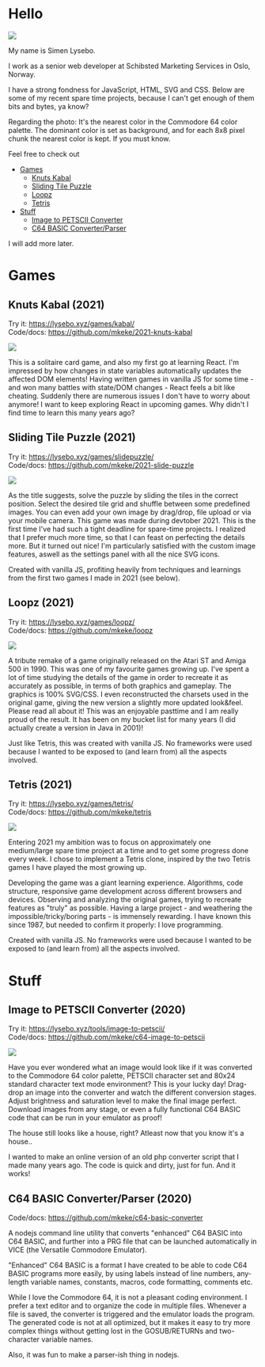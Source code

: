 # Hello

<img src="img/simen_8x8col.png" />

My name is Simen Lysebo.

I work as a senior web developer at Schibsted Marketing Services in Oslo, Norway.

I have a strong fondness for JavaScript, HTML, SVG and CSS.
Below are some of my recent spare time projects,
because I can't get enough of them bits and bytes, ya know?

Regarding the photo: It's the nearest color in the Commodore 64 color palette. The dominant color is set as background, and for each 8x8 pixel chunk the nearest color is kept. If you must know.

Feel free to check out  
- [Games](#games)
    - [Knuts Kabal](#knuts-kabal-2021)
    - [Sliding Tile Puzzle](#sliding-tile-puzzle-2021)
    - [Loopz](#loopz-2021)
    - [Tetris](#tetris-2021)
- [Stuff](#stuff)
    - [Image to PETSCII Converter](image-to-petscii-converter-2020)
    - [C64 BASIC Converter/Parser](c64-basic-converter-parser-2020)

I will add more later.

# Games

## Knuts Kabal (2021)

Try it: https://lysebo.xyz/games/kabal/  
Code/docs: https://github.com/mkeke/2021-knuts-kabal  

<img src="img/kabal.png" />

This is a solitaire card game, and also my first go at learning React.
I'm impressed by how changes in state variables automatically updates the affected DOM elements! Having written games in vanilla JS for some time - and won many battles with state/DOM changes - React feels a bit like cheating. Suddenly there are numerous issues I don't have to worry about anymore! I want to keep exploring React in upcoming games. Why didn't I find time to learn this many years ago?


## Sliding Tile Puzzle (2021)

Try it: https://lysebo.xyz/games/slidepuzzle/  
Code/docs: https://github.com/mkeke/2021-slide-puzzle  

<img src="img/slidepuzzle.png" />

As the title suggests, solve the puzzle by sliding the tiles in the correct position.
Select the desired tile grid and shuffle between some predefined images.
You can even add your own image by drag/drop, file upload or via your mobile camera.
This game was made during devtober 2021. This is the first time I've had such a tight deadline for spare-time projects. I realized that I prefer much more time, so that I can feast on perfecting the details more. But it turned out nice! I'm particularly satisfied with the custom image features, aswell as the settings panel with all the nice SVG icons.

Created with vanilla JS, profiting heavily from techniques and learnings from the first two games I made in 2021 (see below).



## Loopz (2021)

Try it: https://lysebo.xyz/games/loopz/  
Code/docs: https://github.com/mkeke/loopz  

<img src="img/loopz.png" />

A tribute remake of a game originally released on the Atari ST and Amiga 500 in 1990.
This was one of my favourite games growing up. I've spent a lot of time studying
the details of the game in order to recreate it as accurately as possible,
in terms of both graphics and gameplay. The graphics is 100% SVG/CSS.
I even reconstructed the charsets used in the original game, giving the new version
a slightly more updated look&feel.
Please read all about it! This was an enjoyable pasttime and I am really proud of the result. It has been on my bucket list for many years (I did actually create a version in Java in 2001)!

Just like Tetris, this was created with vanilla JS. No frameworks were used because I wanted to be exposed to (and learn from) all the aspects involved.


## Tetris (2021)

Try it: https://lysebo.xyz/games/tetris/  
Code/docs: https://github.com/mkeke/tetris  

<img src="img/tetris.png" />

Entering 2021 my ambition was to focus on approximately one medium/large spare
time project at a time and to get some progress done every week. I chose to
implement a Tetris clone, inspired by the two Tetris games I have played the
most growing up.

Developing the game was a giant learning experience. Algorithms, code structure,
responsive game development across different browsers and devices. Observing and
analyzing the original games, trying to recreate features as "truly" as possible.
Having a large project - and weathering the impossible/tricky/boring parts - is
immensely rewarding. I have known this since 1987, but needed to confirm it
properly: I love programming.
 
Created with vanilla JS. No frameworks were used because I wanted to be exposed to (and learn from) all the aspects involved.  

# Stuff

## Image to PETSCII Converter (2020)

Try it: https://lysebo.xyz/tools/image-to-petscii/  
Code/docs: https://github.com/mkeke/c64-image-to-petscii  

<img src="img/petscii.png" />

Have you ever wondered what an image would look like if it was converted to the Commodore 64 color palette, PETSCII character set and 80x24 standard character text mode environment? This is your lucky day! Drag-drop an image into the converter and watch the different conversion stages. Adjust brightness and saturation level to make the final image perfect. Download images from any stage, or even a fully functional C64 BASIC code that can be run in your emulator as proof!

The house still looks like a house, right? Atleast now that you know it's a house..

I wanted to make an online version of an old php converter script that I made many years ago. The code is quick and dirty, just for fun. And it works!

## C64 BASIC Converter/Parser (2020)

Code/docs: https://github.com/mkeke/c64-basic-converter  

A nodejs command line utility that converts "enhanced" C64 BASIC into C64 BASIC, and
further into a PRG file that can be launched automatically in VICE (the Versatile Commodore Emulator).

"Enhanced" C64 BASIC is a format I have created to be able to code C64 BASIC programs more easily, by using labels instead of line numbers, any-length variable names, constants, macros, code formatting, comments etc.

While I love the Commodore 64, it is not a pleasant coding environment. I prefer a text editor and to organize the code in multiple files. Whenever a file is saved, the converter is triggered and the emulator loads the program. The generated code is not at all optimized, but it makes it easy to try more complex things without getting lost in the GOSUB/RETURNs and two-character variable names.

Also, it was fun to make a parser-ish thing in nodejs.

